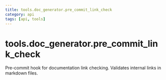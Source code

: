 ```yaml
---
title: tools.doc_generator.pre_commit_link_check
category: api
tags: [api, tools]
---
```


# tools.doc_generator.pre_commit_link_check

Pre-commit hook for documentation link checking.
Validates internal links in markdown files.

